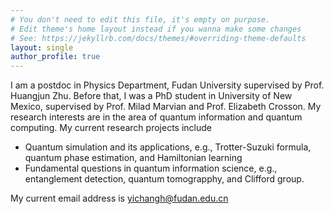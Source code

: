 ```yaml
---
# You don't need to edit this file, it's empty on purpose.
# Edit theme's home layout instead if you wanna make some changes
# See: https://jekyllrb.com/docs/themes/#overriding-theme-defaults
layout: single
author_profile: true
---
```


I am a postdoc in Physics Department, Fudan University supervised by Prof. Huangjun Zhu. Before that, I was a PhD student in University of New Mexico, supervised by Prof. Milad Marvian and Prof. Elizabeth Crosson. My research interests are in the area of quantum information and quantum computing.  My current research projects include

- Quantum simulation and its applications, e.g., Trotter-Suzuki formula, quantum phase estimation, and Hamiltonian learning
- Fundamental questions in quantum information science, e.g., entanglement detection, quantum tomograpphy, and Clifford group.

My current email address is yichangh@fudan.edu.cn
